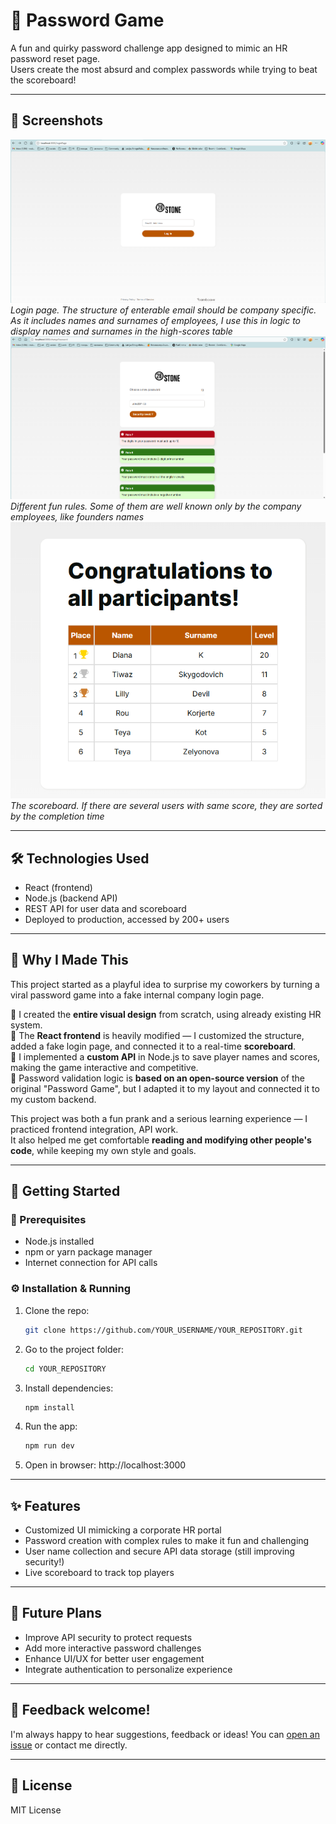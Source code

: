 # 🔐 Password Game

A fun and quirky password challenge app designed to mimic an HR password reset page.  
Users create the most absurd and complex passwords while trying to beat the scoreboard!  

---

## 📸 Screenshots

![Login Page](screenshots/loginPage.png)  
*Login page. The structure of enterable email should be company specific. As it includes names and surnames of employees, I use this in logic to display names and surnames in the high-scores table*
![Password Rules](screenshots/passwordRules.png)  
*Different fun rules. Some of them are well known only by the company employees, like founders names*
![Scoreboard](screenshots/recordsTable.png) 
*The scoreboard. If there are several users with same score, they are sorted by the completion time*

---

## 🛠 Technologies Used

- React (frontend)  
- Node.js (backend API)  
- REST API for user data and scoreboard  
- Deployed to production, accessed by 200+ users

---

## 🧠 Why I Made This

This project started as a playful idea to surprise my coworkers by turning a viral password game into a fake internal company login page.

🔹 I created the **entire visual design** from scratch, using already existing HR system.  
🔹 The **React frontend** is heavily modified — I customized the structure, added a fake login page, and connected it to a real-time **scoreboard**.  
🔹 I implemented a **custom API** in Node.js to save player names and scores, making the game interactive and competitive.  
🔹 Password validation logic is **based on an open-source version** of the original "Password Game", but I adapted it to my layout and connected it to my custom backend.

This project was both a fun prank and a serious learning experience — I practiced frontend integration, API work.  
It also helped me get comfortable **reading and modifying other people's code**, while keeping my own style and goals.

---

## 🚀 Getting Started

### 🔧 Prerequisites

- Node.js installed  
- npm or yarn package manager  
- Internet connection for API calls

### ⚙️ Installation & Running

1. Clone the repo:  
   ```bash
   git clone https://github.com/YOUR_USERNAME/YOUR_REPOSITORY.git
2. Go to the project folder:
   ```bash
   cd YOUR_REPOSITORY
3. Install dependencies:
   ```bash
   npm install
4. Run the app:
   ```bash
   npm run dev
5. Open in browser: http://localhost:3000

---

## ✨ Features

- Customized UI mimicking a corporate HR portal  
- Password creation with complex rules to make it fun and challenging  
- User name collection and secure API data storage (still improving security!)  
- Live scoreboard to track top players

---

## 🔮 Future Plans

- Improve API security to protect requests  
- Add more interactive password challenges  
- Enhance UI/UX for better user engagement  
- Integrate authentication to personalize experience

---

## 💬 Feedback welcome!

I'm always happy to hear suggestions, feedback or ideas! You can [open an issue](https://github.com/roukorjerte/1stApril28stone/issues/new) or contact me directly.

---

## 📄 License

MIT License
